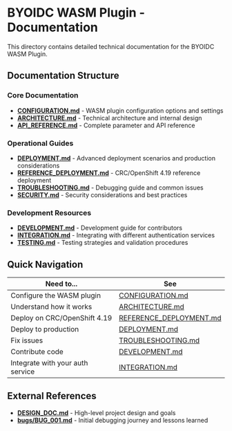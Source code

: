 # BYOIDC WASM Plugin - Documentation

This directory contains detailed technical documentation for the BYOIDC WASM Plugin.

## Documentation Structure

### Core Documentation
- **[CONFIGURATION.md](CONFIGURATION.md)** - WASM plugin configuration options and settings
- **[ARCHITECTURE.md](ARCHITECTURE.md)** - Technical architecture and internal design
- **[API_REFERENCE.md](API_REFERENCE.md)** - Complete parameter and API reference

### Operational Guides  
- **[DEPLOYMENT.md](DEPLOYMENT.md)** - Advanced deployment scenarios and production considerations
- **[REFERENCE_DEPLOYMENT.md](REFERENCE_DEPLOYMENT.md)** - CRC/OpenShift 4.19 reference deployment
- **[TROUBLESHOOTING.md](TROUBLESHOOTING.md)** - Debugging guide and common issues
- **[SECURITY.md](SECURITY.md)** - Security considerations and best practices

### Development Resources
- **[DEVELOPMENT.md](DEVELOPMENT.md)** - Development guide for contributors
- **[INTEGRATION.md](INTEGRATION.md)** - Integrating with different authentication services
- **[TESTING.md](TESTING.md)** - Testing strategies and validation procedures

## Quick Navigation

| Need to... | See |
|------------|-----|
| Configure the WASM plugin | [CONFIGURATION.md](CONFIGURATION.md) |
| Understand how it works | [ARCHITECTURE.md](ARCHITECTURE.md) |
| Deploy on CRC/OpenShift 4.19 | [REFERENCE_DEPLOYMENT.md](REFERENCE_DEPLOYMENT.md) |
| Deploy to production | [DEPLOYMENT.md](DEPLOYMENT.md) |
| Fix issues | [TROUBLESHOOTING.md](TROUBLESHOOTING.md) |
| Contribute code | [DEVELOPMENT.md](DEVELOPMENT.md) |
| Integrate with your auth service | [INTEGRATION.md](INTEGRATION.md) |

## External References

- **[DESIGN_DOC.md](../DESIGN_DOC.md)** - High-level project design and goals
- **[bugs/BUG_001.md](../bugs/BUG_001.md)** - Initial debugging journey and lessons learned
